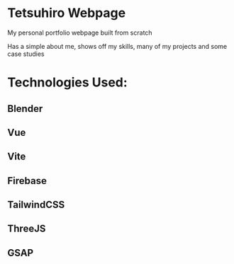# Tetsuhiro Webpage

My personal portfolio webpage built from scratch

Has a simple about me, shows off my skills, many of my projects and some case studies

# Technologies Used:
## Blender
## Vue
## Vite
## Firebase
## TailwindCSS
## ThreeJS
## GSAP
